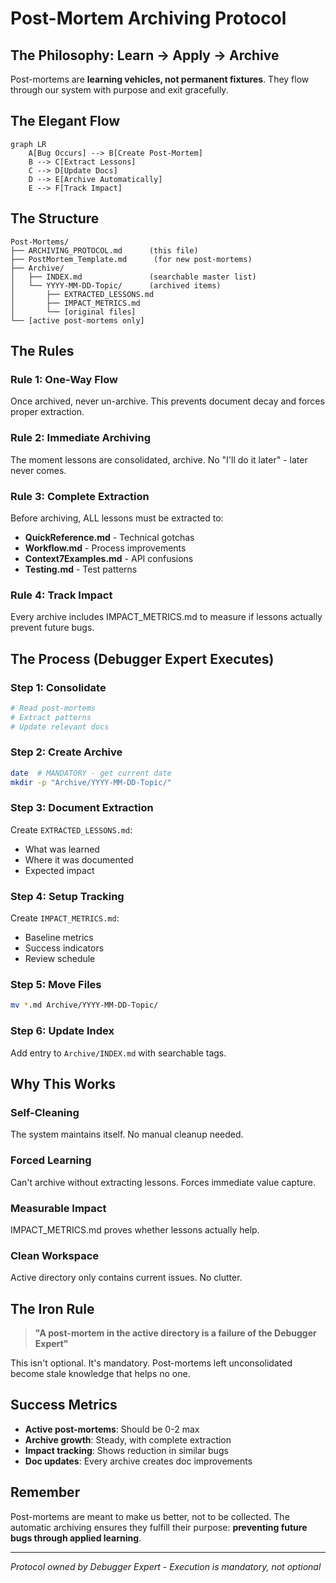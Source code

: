 # Post-Mortem Archiving Protocol

## The Philosophy: Learn → Apply → Archive

Post-mortems are **learning vehicles, not permanent fixtures**. They flow through our system with purpose and exit gracefully.

## The Elegant Flow

```mermaid
graph LR
    A[Bug Occurs] --> B[Create Post-Mortem]
    B --> C[Extract Lessons]
    C --> D[Update Docs]
    D --> E[Archive Automatically]
    E --> F[Track Impact]
```

## The Structure

```
Post-Mortems/
├── ARCHIVING_PROTOCOL.md      (this file)
├── PostMortem_Template.md      (for new post-mortems)
├── Archive/
│   ├── INDEX.md               (searchable master list)
│   └── YYYY-MM-DD-Topic/      (archived items)
│       ├── EXTRACTED_LESSONS.md
│       ├── IMPACT_METRICS.md
│       └── [original files]
└── [active post-mortems only]
```

## The Rules

### Rule 1: One-Way Flow
Once archived, never un-archive. This prevents document decay and forces proper extraction.

### Rule 2: Immediate Archiving
The moment lessons are consolidated, archive. No "I'll do it later" - later never comes.

### Rule 3: Complete Extraction
Before archiving, ALL lessons must be extracted to:
- **QuickReference.md** - Technical gotchas
- **Workflow.md** - Process improvements  
- **Context7Examples.md** - API confusions
- **Testing.md** - Test patterns

### Rule 4: Track Impact
Every archive includes IMPACT_METRICS.md to measure if lessons actually prevent future bugs.

## The Process (Debugger Expert Executes)

### Step 1: Consolidate
```bash
# Read post-mortems
# Extract patterns
# Update relevant docs
```

### Step 2: Create Archive
```bash
date  # MANDATORY - get current date
mkdir -p "Archive/YYYY-MM-DD-Topic/"
```

### Step 3: Document Extraction
Create `EXTRACTED_LESSONS.md`:
- What was learned
- Where it was documented
- Expected impact

### Step 4: Setup Tracking
Create `IMPACT_METRICS.md`:
- Baseline metrics
- Success indicators
- Review schedule

### Step 5: Move Files
```bash
mv *.md Archive/YYYY-MM-DD-Topic/
```

### Step 6: Update Index
Add entry to `Archive/INDEX.md` with searchable tags.

## Why This Works

### Self-Cleaning
The system maintains itself. No manual cleanup needed.

### Forced Learning
Can't archive without extracting lessons. Forces immediate value capture.

### Measurable Impact  
IMPACT_METRICS.md proves whether lessons actually help.

### Clean Workspace
Active directory only contains current issues. No clutter.

## The Iron Rule

> **"A post-mortem in the active directory is a failure of the Debugger Expert"**

This isn't optional. It's mandatory. Post-mortems left unconsolidated become stale knowledge that helps no one.

## Success Metrics

- **Active post-mortems**: Should be 0-2 max
- **Archive growth**: Steady, with complete extraction
- **Impact tracking**: Shows reduction in similar bugs
- **Doc updates**: Every archive creates doc improvements

## Remember

Post-mortems are meant to make us better, not to be collected. The automatic archiving ensures they fulfill their purpose: **preventing future bugs through applied learning**.

---
*Protocol owned by Debugger Expert - Execution is mandatory, not optional*